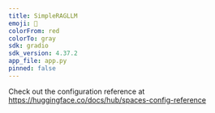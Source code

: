 ```yaml
---
title: SimpleRAGLLM
emoji: 🐨
colorFrom: red
colorTo: gray
sdk: gradio
sdk_version: 4.37.2
app_file: app.py
pinned: false
---
```


Check out the configuration reference at https://huggingface.co/docs/hub/spaces-config-reference
